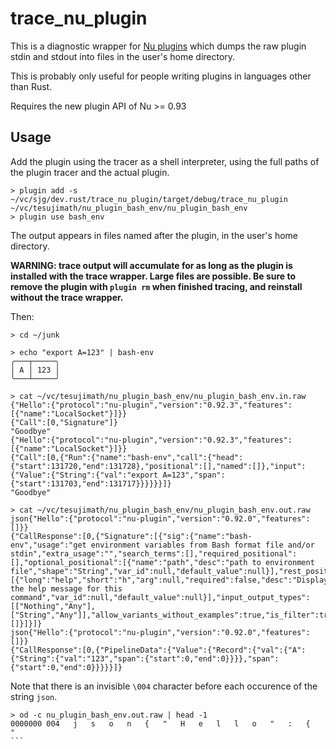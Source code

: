 # trace_nu_plugin

This is a diagnostic wrapper for [Nu plugins](https://www.nushell.sh/book/plugins.html) which dumps the raw plugin stdin and stdout into files in the user's home directory.

This is probably only useful for people writing plugins in languages other than Rust.

Requires the new plugin API of Nu >= 0.93

## Usage

Add the plugin using the tracer as a shell interpreter, using the full paths of the plugin tracer and the actual plugin.

```
> plugin add -s ~/vc/sjg/dev.rust/trace_nu_plugin/target/debug/trace_nu_plugin ~/vc/tesujimath/nu_plugin_bash_env/nu_plugin_bash_env
> plugin use bash_env
```

The output appears in files named after the plugin, in the user's home directory.

**WARNING: trace output will accumulate for as long as the plugin is installed with the trace wrapper.  Large files are possible.  Be sure to remove the plugin with `plugin rm` when finished tracing, and reinstall without the trace wrapper.**

Then:
```
> cd ~/junk

> echo "export A=123" | bash-env
╭───┬─────╮
│ A │ 123 │
╰───┴─────╯

> cat ~/vc/tesujimath/nu_plugin_bash_env/nu_plugin_bash_env.in.raw
{"Hello":{"protocol":"nu-plugin","version":"0.92.3","features":[{"name":"LocalSocket"}]}}
{"Call":[0,"Signature"]}
"Goodbye"
{"Hello":{"protocol":"nu-plugin","version":"0.92.3","features":[{"name":"LocalSocket"}]}}
{"Call":[0,{"Run":{"name":"bash-env","call":{"head":{"start":131720,"end":131728},"positional":[],"named":[]},"input":{"Value":{"String":{"val":"export A=123","span":{"start":131703,"end":131717}}}}}}]}
"Goodbye"

> cat ~/vc/tesujimath/nu_plugin_bash_env/nu_plugin_bash_env.out.raw
json{"Hello":{"protocol":"nu-plugin","version":"0.92.0","features":[]}}
{"CallResponse":[0,{"Signature":[{"sig":{"name":"bash-env","usage":"get environment variables from Bash format file and/or stdin","extra_usage":"","search_terms":[],"required_positional":[],"optional_positional":[{"name":"path","desc":"path to environment file","shape":"String","var_id":null,"default_value":null}],"rest_positional":null,"named":[{"long":"help","short":"h","arg":null,"required":false,"desc":"Display the help message for this command","var_id":null,"default_value":null}],"input_output_types":[["Nothing","Any"],["String","Any"]],"allow_variants_without_examples":true,"is_filter":true,"creates_scope":false,"allows_unknown_args":false,"category":"Env"},"examples":[]}]}]}
json{"Hello":{"protocol":"nu-plugin","version":"0.92.0","features":[]}}
{"CallResponse":[0,{"PipelineData":{"Value":{"Record":{"val":{"A":{"String":{"val":"123","span":{"start":0,"end":0}}}},"span":{"start":0,"end":0}}}}}]}
```

Note that there is an invisible `\004` character before each occurence of the string `json`.

````
> od -c nu_plugin_bash_env.out.raw | head -1
0000000 004   j   s   o   n   {   "   H   e   l   l   o   "   :   {   "
```
